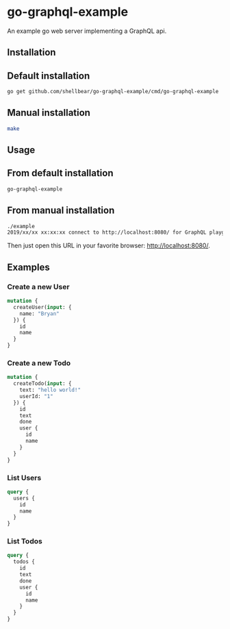 # go-graphql-example

An example go web server implementing a GraphQL api.

## Installation

## Default installation

```bash
go get github.com/shellbear/go-graphql-example/cmd/go-graphql-example
```

## Manual installation

```bash
make
```

## Usage

## From default installation

```bash
go-graphql-example
```

## From manual installation

```bash
./example
2019/xx/xx xx:xx:xx connect to http://localhost:8080/ for GraphQL playground
```

Then just open this URL in your favorite browser: [http://localhost:8080/](http://localhost:8080/).

## Examples

### Create a new User

```graphql
mutation {
  createUser(input: {
    name: "Bryan"
  }) {
    id
    name
  }
}
```

### Create a new Todo

```graphql
mutation {
  createTodo(input: {
    text: "hello world!"
    userId: "1"
  }) {
    id
    text
    done
    user {
      id
      name
    }
  }
}
```

### List Users

```graphql
query {
  users {
    id
    name
  }
}
```

### List Todos

```graphql
query {
  todos {
    id
    text
    done
    user {
      id
      name
    }
  }
}
```
